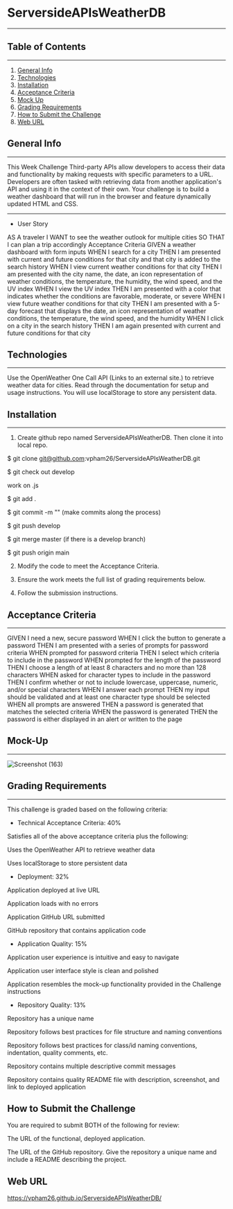 # ServersideAPIsWeatherDB
***

## Table of Contents
***

1. [General Info](#general-info)
2. [Technologies](#technologies)
3. [Installation](#installation)
4. [Acceptance Criteria](#acceptance-criteria)
5. [Mock Up](#mock-up)
6. [Grading Requirements](#grading-requirements)
7. [How to Submit the Challenge](#how-to-submit-the-challenge)
8. [Web URL](#web-url)

## General Info
***

This Week Challenge
Third-party APIs allow developers to access their data and functionality by making requests with specific parameters to a URL. Developers are often tasked with retrieving data from another application's API and using it in the context of their own. Your challenge is to build a weather dashboard that will run in the browser and feature dynamically updated HTML and CSS.

*** 

* User Story

AS A traveler
I WANT to see the weather outlook for multiple cities
SO THAT I can plan a trip accordingly
Acceptance Criteria
GIVEN a weather dashboard with form inputs
WHEN I search for a city
THEN I am presented with current and future conditions for that city and that city is added to the search history
WHEN I view current weather conditions for that city
THEN I am presented with the city name, the date, an icon representation of weather conditions, the temperature, the humidity, the wind speed, and the UV index
WHEN I view the UV index
THEN I am presented with a color that indicates whether the conditions are favorable, moderate, or severe
WHEN I view future weather conditions for that city
THEN I am presented with a 5-day forecast that displays the date, an icon representation of weather conditions, the temperature, the wind speed, and the humidity
WHEN I click on a city in the search history
THEN I am again presented with current and future conditions for that city

## Technologies
***
Use the OpenWeather One Call API (Links to an external site.) to retrieve weather data for cities. Read through the documentation for setup and usage instructions. You will use localStorage to store any persistent data.

## Installation
***

1. Create github repo named ServersideAPIsWeatherDB. Then clone it into local repo.
    
$ git clone git@github.com:vpham26/ServersideAPIsWeatherDB.git

$ git check out develop

work on .js 

$ git add .

$ git commit -m "" (make commits along the process)

$ git push develop

$ git merge master (if there is a develop branch) 

$ git push origin main

2. Modify the code to meet the Acceptance Criteria.

3. Ensure the work meets the full list of grading requirements below.

4. Follow the submission instructions.

## Acceptance Criteria
*** 

GIVEN I need a new, secure password
WHEN I click the button to generate a password
THEN I am presented with a series of prompts for password criteria
WHEN prompted for password criteria
THEN I select which criteria to include in the password
WHEN prompted for the length of the password
THEN I choose a length of at least 8 characters and no more than 128 characters
WHEN asked for character types to include in the password
THEN I confirm whether or not to include lowercase, uppercase, numeric, and/or special characters
WHEN I answer each prompt
THEN my input should be validated and at least one character type should be selected
WHEN all prompts are answered
THEN a password is generated that matches the selected criteria
WHEN the password is generated
THEN the password is either displayed in an alert or written to the page

## Mock-Up
*** 

![Screenshot (163)](https://user-images.githubusercontent.com/78709516/152705834-a2e66e4a-f0c3-452f-9965-81bc849c3c13.png)

## Grading Requirements
***

This challenge is graded based on the following criteria:

* Technical Acceptance Criteria: 40%

Satisfies all of the above acceptance criteria plus the following:

Uses the OpenWeather API to retrieve weather data

Uses localStorage to store persistent data

* Deployment: 32%

Application deployed at live URL

Application loads with no errors

Application GitHub URL submitted

GitHub repository that contains application code

* Application Quality: 15%

Application user experience is intuitive and easy to navigate

Application user interface style is clean and polished

Application resembles the mock-up functionality provided in the Challenge instructions

* Repository Quality: 13%

Repository has a unique name

Repository follows best practices for file structure and naming conventions

Repository follows best practices for class/id naming conventions, indentation, quality comments, etc.

Repository contains multiple descriptive commit messages

Repository contains quality README file with description, screenshot, and link to deployed application

## How to Submit the Challenge

You are required to submit BOTH of the following for review:

The URL of the functional, deployed application.

The URL of the GitHub repository. Give the repository a unique name and include a README describing the project.

## Web URL

https://vpham26.github.io/ServersideAPIsWeatherDB/
